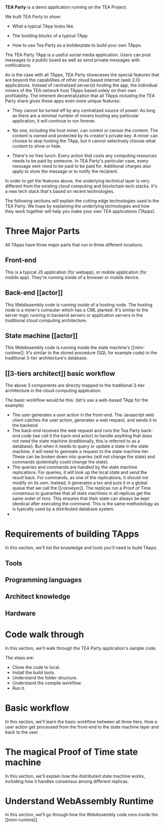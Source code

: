 **TEA Party** is a demo application running on the TEA Project. 

We built TEA Party to show: 

- What a typical TApp looks like.

- The building blocks of a typical TApp.

- How to use Tea Party as a boilderplate to build your own TApps.

The TEA Party TApp is a useful social media application. Users can post messages to a public board as well as send private messages with notifications.

As is the case with all TApps, TEA Party showcases the special features that are beyond the capabilities of other cloud based internet (web 2.0) applications. Instead of centralized server(s) hosting the app, the individual miners of the TEA network host TApps based solely on their own profitability. The inherent decentralization that all TApps including the TEA Party share gives these apps even more unique features:

- They cannot be turned off by any centralized source of power. As long as there are a minimal number of miners hosting any particular application, it will continue to run forever.

- No one, including the host miner, can control or censor the content. The content is owned and protected by its creator's private key. A miner can choose to stop hosting the TApp, but it cannot selectively choose what content to show or hide.

- There's no free lunch. Every action that costs any computing resources needs to be paid by someone. In TEA Party's particular case, every message sent need to be paid to be paid for. Additional charges also apply to store the message or to notify the recipient. 

In order to get the features above, the underlying technical layer is very different from the existing cloud computing and blockchain tech stacks. It's a new tech stack that's based on recent technologies. 

The following sections will explain the cutting edge technologies used in the TEA Party. We hope by explaining the underlying technologies and how they work together will help you make your own TEA applications (TApps).

# Three Major Parts
All TApps have three major parts that run in three different locations.

## Front-end 
This is a typical JS application (for webapp), or mobile application (for mobile app). They're running inside of a browser or mobile device.

## Back-end [[actor]]
This WebAssembly code is running inside of a hosting node. The hosting node is a miner's computer which has a CML planted. It's similar to the server logic running in backend servers or application servers in the traditional cloud computing architecture.

## State machine [[actor]]
This WebAssembly code is running inside the state machine's [[mini-runtime]]. It's similar to the stored procedure (SQL for example code) in the traditional 3-tier architecture's database.

## [[3-tiers architect]] basic workflow
The above 3 components are directly mapped to the traditional 3-tier architecture in the cloud computing application.

The basic workflow would be this: 
(let's use a web-based TApp for the example)

- The user generates a user action in the front-end. The Javascript web client catches the user action, generates a web request, and sends it to the backend.
- The back-end receives the web request and runs the Tea Party back-end code (we call it the back-end actor) to handle anything that does not need the state machine (traditionally, this is referred to as a database). But when it needs to query or update a state in the state machine, it will need to genreate a request to the state machine tier. These can be broken down into queries (will not change the state) and commands (potentially could change the state).
- The queries and commands are handled by the state machine replications. For queries, it will look up the local state and send the result back. For commands, as one of the replications, it should not modify on its own. Instead, it generates a txn and puts it in a global queue that we call the [[conveyor]]. The replicas run a Proof of Time consensus to guarantee that all state machines in all replicas get the same order of txns. This ensures that their state can always be kept identical after executing the command. This is the same methodology as is typically used by a distributed database system.
- 
# Requirements of building TApps
In this section, we'll list the knowledge and tools you'll need to build TApps.
## Tools
## Programming languages
## Architect knowledge
## Hardware

# Code walk through
In this section, we'll walk through the TEA Party application's sample code. 

The steps are:

- Clone the code to local.
- Install the build tools.
- Understand the folder structure.
- Understand the compile workflow.
- Run it.

# Basic workflow
In this section, we'll learn the basic workflow between all three tiers. How a user action get processed from the front-end to the state machine layer and back to the user.

# The magical Proof of Time state machine
In this section, we'll explain how the distributed state machine works, including how it handles consensus among different replicas.

# Understand WebAssembly Runtime
In this section, we'll go through how the WebAssembly code runs inside the [[mini-runtime]]. 
